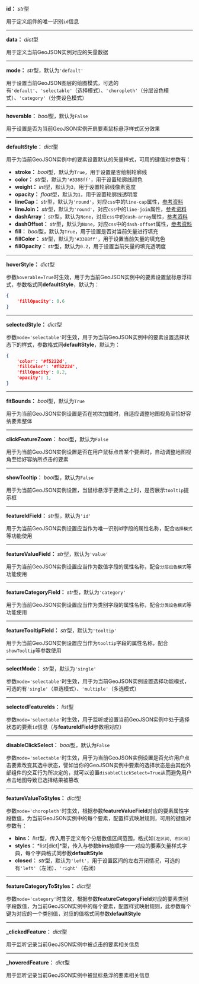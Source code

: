 **id：** *str*型

用于定义组件的唯一识别`id`信息

---

**data：** *dict*型

用于定义当前GeoJSON实例对应的矢量数据

---

**mode：** *str*型，默认为`'default'`

用于设置当前GeoJSON图层的绘图模式，可选的有`'default'`、`'selectable'`（选择模式）、`'choropleth'`（分层设色模式）、`'category'`（分类设色模式）

---

**hoverable：** *bool*型，默认为`False`

用于设置是否为当前GeoJSON实例开启要素鼠标悬浮样式区分效果

---

**defaultStyle：** *dict*型

用于为当前GeoJSON实例中的要素设置默认的矢量样式，可用的键值对参数有：

- **stroke：** *bool*型，默认为`True`，用于设置是否绘制轮廓线
- **color：** *str*型，默认为`'#3388ff'`，用于设置轮廓线颜色
- **weight：** *int*型，默认为`3`，用于设置轮廓线像素宽度
- **opacity：** *float*型，默认为`1`，用于设置轮廓线透明度
- **lineCap：** *str*型，默认为`'round'`，对应`css`中的`line-cap`属性，[参考资料](https://developer.mozilla.org/zh-CN/docs/Web/SVG/Attribute/stroke-linecap)
- **lineJoin：** *str*型，默认为`'round'`，对应`css`中的`line-join`属性，[参考资料](https://developer.mozilla.org/zh-CN/docs/Web/SVG/Attribute/stroke-linejoin)
- **dashArray：** *str*型，默认为`None`，对应`css`中的`dash-array`属性，[参考资料](https://developer.mozilla.org/zh-CN/docs/Web/SVG/Attribute/stroke-dasharray)
- **dashOffset：** *str*型，默认为`None`，对应`css`中的`dash-offset`属性，[参考资料](https://developer.mozilla.org/zh-CN/docs/Web/SVG/Attribute/stroke-dashoffset)
- **fill：** *bool*型，默认为`True`，用于设置是否对当前矢量进行填充
- **fillColor：** *str*型，默认为`'#3388ff'`，用于设置当前矢量的填充色
- **fillOpacity：** *str*型，默认为`0.2`，用于设置当前矢量的填充透明度

---

**hoverStyle：** *dict*型

参数`hoverable=True`时生效，用于为当前GeoJSON实例中的要素设置鼠标悬浮样式，参数格式同**defaultStyle**，默认为：

```json
{
    'fillOpacity': 0.6
}
```

---

**selectedStyle：** *dict*型

参数`mode='selectable'`时生效，用于为当前GeoJSON实例中的要素设置选择状态下的样式，参数格式同**defaultStyle**，默认为：

```json
{
    'color': '#f5222d',
    'fillColor': '#f5222d',
    'fillOpacity': 0.2,
    'opacity': 1,
}
```

---

**fitBounds：** *bool*型，默认为`True`

用于为当前GeoJSON实例设置是否在初次加载时，自适应调整地图视角至恰好容纳要素整体

---

**clickFeatureZoom：** *bool*型，默认为`False`

用于为当前GeoJSON实例设置是否在用户鼠标点击某个要素时，自动调整地图视角至恰好容纳所点击的要素

---

**showTooltip：** *bool*型，默认为`False`

用于为当前GeoJSON实例设置，当鼠标悬浮于要素之上时，是否展示`tooltip`提示框

---

**featureIdField：** *str*型，默认为`'id'`

用于为当前GeoJSON实例设置应当作为唯一识别id字段的属性名称，配合`选择模式`等功能使用

---

**featureValueField：** *str*型，默认为`'value'`

用于为当前GeoJSON实例设置应当作为数值字段的属性名称，配合`分层设色模式`等功能使用

---

**featureCategoryField：** *str*型，默认为`'category'`

用于为当前GeoJSON实例设置应当作为类别字段的属性名称，配合`分类设色模式`等功能使用

---

**featureTooltipField：** *str*型，默认为`'tooltip'`

用于为当前GeoJSON实例设置应当作为`tooltip`字段的属性名称，配合`showTooltip`等参数使用

---

**selectMode：** *str*型，默认为`'single'`

参数`mode='selectable'`时生效，用于为当前GeoJSON实例设置选择功能模式，可选的有`'single'`（单选模式）、`'multiple'`（多选模式）

---

**selectedFeatureIds：** *list*型

参数`mode='selectable'`时生效，用于监听或设置当前GeoJSON实例中处于选择状态的要素`id`信息（与**featureIdField**参数相对应）

---

**disableClickSelect：** *bool*型，默认为`False`

参数`mode='selectable'`时生效，用于为当前GeoJSON实例设置是否允许用户点击要素改变其选中状态，譬如当你的GeoJSON实例中要素的选择状态是由其他外部组件的交互行为所决定的，就可以设置`disableClickSelect=True`从而避免用户点击地图导致已选择结果被篡改

---

**featureValueToStyles：** *dict*型

参数`mode='choropleth'`时生效，根据参数**featureValueField**对应的要素属性字段数值，为当前GeoJSON实例中的每个要素，配置样式映射规则，可用的键值对参数有：

- **bins：** *list*型，传入用于定义每个分层数值区间范围，格式如`[左区间, 右区间]`
- **styles：** *list[dict]*型，传入与参数**bins**按顺序一一对应的要素矢量样式字典，每个字典格式同参数**defaultStyle**
- **closed：** *str*型，默认为`'left'`，用于设置区间的左右开闭情况，可选的有`'left'`（左闭）、`'right'`（右闭）

---

**featureCategoryToStyles：** *dict*型

参数`mode='category'`时生效，根据参数**featureCategoryField**对应的要素类别字段数值，为当前GeoJSON实例中的每个要素，配置样式映射规则，此参数每个键为对应的一个类别值，对应的值格式同参数**defaultStyle**

---

**_clickedFeature：** *dict*型

用于监听记录当前GeoJSON实例中被点击的要素相关信息

---

**_hoveredFeature：** *dict*型

用于监听记录当前GeoJSON实例中被鼠标悬浮的要素相关信息